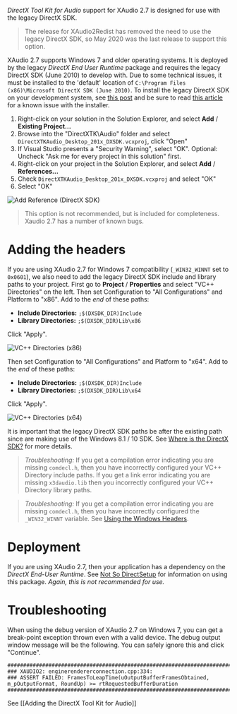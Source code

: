 *DirectX Tool Kit for Audio* support for XAudio 2.7 is designed for use with the legacy DirectX SDK.

> The release for XAudio2Redist has removed the need to use the legacy DirectX SDK, so May 2020 was the last release to support this option.

XAudio 2.7 supports Windows 7 and older operating systems. It is deployed by the legacy _DirectX End User Runtime_ package and requires the legacy DirectX SDK (June 2010) to develop with. Due to some technical issues, it must be installed to the 'default' location of ``C:\Program Files (x86)\Microsoft DirectX SDK (June 2010)``. To install the legacy DirectX SDK on your development system, see [this post](https://walbourn.github.io/announcement-directx-sdk-june-2010-is-live/) and be sure to read [this article](https://walbourn.github.io/known-issue-directx-sdk-june-2010-setup-and-the-s1023-error/) for a known issue with the installer.

1. Right-click on your solution in the Solution Explorer, and select **Add** / **Existing Project...**
1. Browse into the "DirectXTK\Audio" folder and select ``DirectXTKAudio_Desktop_201x_DXSDK.vcxproj``, click "Open"
1. If Visual Studio presents a "Security Warning", select "OK". Optional: Uncheck "Ask me for every project in this solution" first.
1. Right-click on your project in the Solution Explorer, and select **Add** / **References...**
1. Check ``DirectXTKAudio_Desktop_201x_DXSDK.vcxproj`` and select "OK"
1. Select "OK"

![Add Reference (DirectX SDK)](https://github.com/Microsoft/DirectXTK/wiki/images/AddReferenceDX.png)

> This option is not recommended, but is included for completeness. Xaudio 2.7 has a number of known bugs.

# Adding the headers

If you are using XAudio 2.7 for Windows 7 compatibility (``_WIN32_WINNT`` set to ``0x0601``), we also need to add the legacy DirectX SDK include and library paths to your project. First go to **Project** / **Properties** and select "VC++ Directories" on the left. Then set Configuration to "All Configurations" and Platform to "x86". Add to the _end_ of these paths:
* **Include Directories:** ``;$(DXSDK_DIR)Include``
* **Library Directories:** ``;$(DXSDK_DIR)Lib\x86``

Click "Apply".

![VC++ Directories (x86)](https://github.com/Microsoft/DirectXTK/wiki/images/settingsDXx86.png)

Then set Configuration to "All Configurations" and Platform to "x64". Add to the _end_ of these paths:
* **Include Directories:** ``;$(DXSDK_DIR)Include``
* **Library Directories:** ``;$(DXSDK_DIR)Lib\x64``

Click "Apply".

![VC++ Directories (x64)](https://github.com/Microsoft/DirectXTK/wiki/images/settingsDXx64.png)

It is important that the legacy DirectX SDK paths be after the existing path since are making use of the Windows 8.1 / 10 SDK. See [Where is the DirectX SDK?](https://docs.microsoft.com/en-us/windows/desktop/directx-sdk--august-2009-) for more details.

> _Troubleshooting:_ If you get a compilation error indicating you are missing ``comdecl.h``, then you have incorrectly configured your VC++ Directory include paths. If you get a link error indicating you are missing ``x3daudio.lib`` then you incorrectly configured your VC++ Directory library paths.

> _Troubleshooting:_ If you get a compilation error indicating you are missing ``comdecl.h``, then you have incorrectly configured the ``_WIN32_WINNT`` variable. See [Using the Windows Headers](https://docs.microsoft.com/en-us/windows/desktop/WinProg/using-the-windows-headers).

# Deployment

If you are using XAudio 2.7, then your application has a dependency on the _DirectX End-User Runtime_. See [Not So DirectSetup](https://aka.ms/dxsetup) for information on using this package. *Again, this is not recommended for use.*

# Troubleshooting
When using the debug version of XAudio 2.7 on Windows 7, you can get a break-point exception thrown even with a valid device. The debug output window message will be the following. You can safely ignore this and click "Continue".

```
################################################################################
### XAUDIO2: enginerendererconnection.cpp:334:
### ASSERT FAILED: FramesToLeapTime(uOutputBufferFramesObtained, m_pOutputFormat, RoundUp) >= rtRequestedBufferDuration
################################################################################
```

See [[Adding the DirectX Tool Kit for Audio]]
